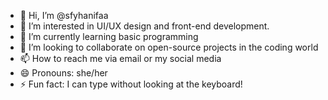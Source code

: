 - 👋 Hi, I’m @sfyhanifaa
- 👀 I’m interested in UI/UX design and front-end development.
- 🌱 I’m currently learning basic programming
- 💞️ I’m looking to collaborate on open-source projects in the coding world
- 📫 How to reach me via email or my social media
- 😄 Pronouns: she/her
- ⚡ Fun fact: I can type without looking at the keyboard!

<!---
sfyhanifaa/sfyhanifaa is a ✨ special ✨ repository because its `README.md` (this file) appears on your GitHub profile.
You can click the Preview link to take a look at your changes.
--->

